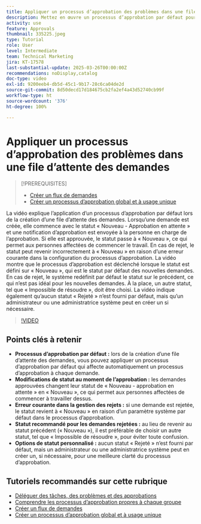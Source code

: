 ```yaml
---
title: Appliquer un processus d’approbation des problèmes dans une file d’attente des demandes
description: Mettez en œuvre un processus d’approbation par défaut pour rationaliser les workflows des demandes, en veillant à ce que les demandes approuvées passent de manière appropriée au statut « Nouveau ». Dissipez la confusion concernant les demandes rejetées en sélectionnant un changement de statut sur « Impossible de résoudre ».
activity: use
feature: Approvals
thumbnail: 335225.jpeg
type: Tutorial
role: User
level: Intermediate
team: Technical Marketing
jira: KT-17578
last-substantial-update: 2025-03-26T00:00:00Z
recommendations: noDisplay,catalog
doc-type: video
exl-id: 9200eeb4-db5d-45c1-9b17-28c6ca04de2d
source-git-commit: 8d50decd17d184675cb2fa2ef4a43d52740cb99f
workflow-type: ht
source-wordcount: '376'
ht-degree: 100%

---
```


# Appliquer un processus d’approbation des problèmes dans une file d’attente des demandes

>[!PREREQUISITES]
>
>* [Créer un flux de demandes](https://experienceleague.adobe.com/fr/docs/workfront-learn/tutorials-workfront/manage-work/request-queues/create-a-request-flow)
>* [Créer un processus d’approbation global et à usage unique](https://experienceleague.adobe.com/fr/docs/workfront-learn/tutorials-workfront/manage-work/approval-processes-and-milestone-paths/create-a-single-use-approval-process)


La vidéo explique l’application d’un processus d’approbation par défaut lors de la création d’une file d’attente des demandes. Lorsqu’une demande est créée, elle commence avec le statut « Nouveau - Approbation en attente » et une notification d’approbation est envoyée à la personne en charge de l’approbation. Si elle est approuvée, le statut passe à « Nouveau », ce qui permet aux personnes affectées de commencer le travail. En cas de rejet, le statut peut revenir incorrectement à « Nouveau » en raison d’une erreur courante dans la configuration du processus d’approbation. 
La vidéo montre que le processus d’approbation est déclenché lorsque le statut est défini sur « Nouveau », qui est le statut par défaut des nouvelles demandes. En cas de rejet, le système redéfinit par défaut le statut sur le précédent, ce qui n’est pas idéal pour les nouvelles demandes. À la place, un autre statut, tel que « Impossible de résoudre », doit être choisi. La vidéo indique également qu’aucun statut « Rejeté » n’est fourni par défaut, mais qu’un administrateur ou une administratrice système peut en créer un si nécessaire.

>[!VIDEO](https://video.tv.adobe.com/v/3455026/?quality=12&learn=on&enablevpops&captions=fre_fr)

## Points clés à retenir

* **Processus d’approbation par défaut :** lors de la création d’une file d’attente des demandes, vous pouvez appliquer un processus d’approbation par défaut qui affecte automatiquement un processus d’approbation à chaque demande.
* **Modifications de statut au moment de l’approbation :** les demandes approuvées changent leur statut de « Nouveau - approbation en attente » en « Nouveau », ce qui permet aux personnes affectées de commencer à travailler dessus.
* **Erreur courante dans la gestion des rejets :** si une demande est rejetée, le statut revient à « Nouveau » en raison d’un paramètre système par défaut dans le processus d’approbation.
* **Statut recommandé pour les demandes rejetées :** au lieu de revenir au statut précédent (« Nouveau »), il est préférable de choisir un autre statut, tel que « Impossible de résoudre », pour éviter toute confusion.
* **Options de statut personnalisé :** aucun statut « Rejeté » n’est fourni par défaut, mais un administrateur ou une administratrice système peut en créer un, si nécessaire, pour une meilleure clarté du processus d’approbation.


## Tutoriels recommandés sur cette rubrique

* [Déléguer des tâches, des problèmes et des approbations](/help/manage-work/approval-processes-and-milestone-paths/delegate-approvals.md)
* [Comprendre les processus d’approbation propres à chaque groupe](/help/administration-and-setup/approval-processes-and-milestone-paths/group-specific-approval-processes.md)
* [Créer un flux de demandes](/help/manage-work/request-queues/create-a-request-flow.md)
* [Créer un processus d’approbation global et à usage unique](https://experienceleague.adobe.com/fr/docs/workfront-learn/tutorials-workfront/manage-work/approval-processes-and-milestone-paths/create-a-single-use-approval-process)
